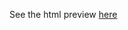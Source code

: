 

See the html preview [here](https://htmlpreview.github.io/?https://github.com/haganjam/plant-soil-feedback/blob/main/01-plan/01-study-design/01-design.html)